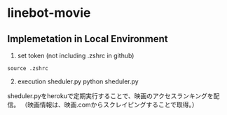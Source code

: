 # linebot-movie
## Implemetation in Local Environment
1. set token (not including .zshrc in github)
```
source .zshrc
```

2. execution sheduler.py
python sheduler.py

sheduler.pyをherokuで定期実行することで、映画のアクセスランキングを配信。
（映画情報は、映画.comからスクレイピングすることで取得。）